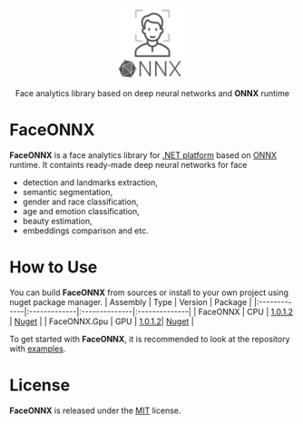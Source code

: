 <p align="center"><img width="25%" src="FaceONNX/FaceONNX.png" /></p>
<p align="center"> Face analytics library based on deep neural networks and <b>ONNX</b> runtime </p>  

# FaceONNX
**FaceONNX** is a face analytics library for [.NET platform](https://dotnet.microsoft.com/) based on [ONNX](https://onnx.ai/) runtime. It containts ready-made deep neural networks for face
* detection and landmarks extraction,
* semantic segmentation,
* gender and race classification,
* age and emotion classification,
* beauty estimation,
* embeddings comparison and etc.  

# How to Use
You can build **FaceONNX** from sources or install to your own project using nuget package manager.
| Assembly | Type | Version | Package |
|:-------------|:-------------|:--------------|:--------------|
| FaceONNX | CPU | [1.0.1.2](FaceONNX/FaceONNX.csproj) | [Nuget](https://www.nuget.org/packages/FaceONNX/) |
| FaceONNX.Gpu | GPU | [1.0.1.2](FaceONNX/FaceONNX.Gpu.csproj)| [Nuget](https://www.nuget.org/packages/FaceONNX.Gpu/) |

To get started with **FaceONNX**, it is recommended to look at the repository with [examples](FaceONNX.Examples).  

# License
**FaceONNX** is released under the [MIT](LICENSE) license.

